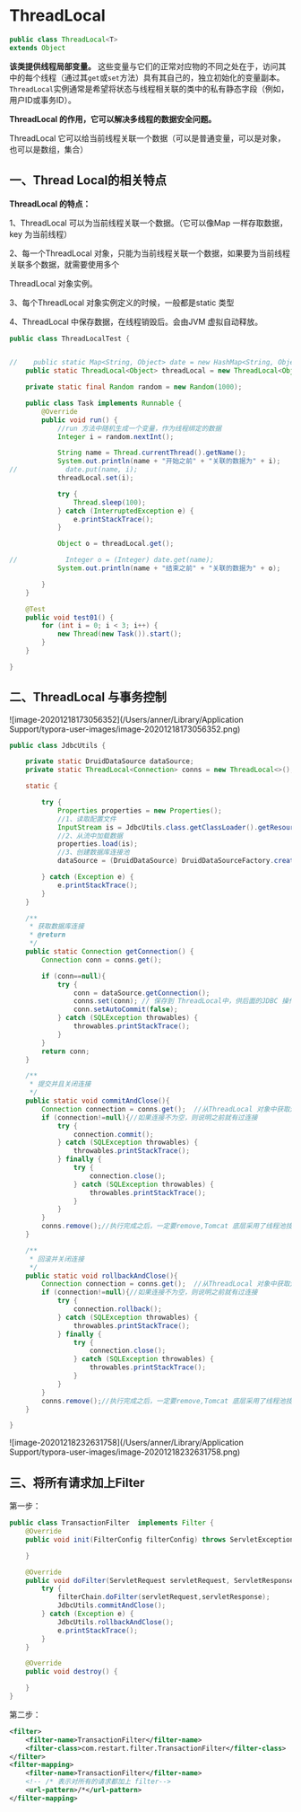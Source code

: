 # ThreadLocal

```java
public class ThreadLocal<T>
extends Object
```

**该类提供线程局部变量。** 这些变量与它们的正常对应物的不同之处在于，访问其中的每个线程（通过其`get`或`set`方法）具有其自己的，独立初始化的变量副本。 `ThreadLocal`实例通常是希望将状态与线程相关联的类中的私有静态字段（例如，用户ID或事务ID）。

**ThreadLocal 的作用，它可以解决多线程的数据安全问题。**

ThreadLocal 它可以给当前线程关联一个数据（可以是普通变量，可以是对象，也可以是数组，集合）

## 一、Thread Local的相关特点

**ThreadLocal 的特点：**

1、ThreadLocal 可以为当前线程关联一个数据。（它可以像Map 一样存取数据，key 为当前线程）

2、每一个ThreadLocal 对象，只能为当前线程关联一个数据，如果要为当前线程关联多个数据，就需要使用多个

ThreadLocal 对象实例。

3、每个ThreadLocal 对象实例定义的时候，一般都是static 类型

4、ThreadLocal 中保存数据，在线程销毁后。会由JVM 虚拟自动释放。



```java
public class ThreadLocalTest {


//    public static Map<String, Object> date = new HashMap<String, Object>();
    public static ThreadLocal<Object> threadLocal = new ThreadLocal<Object>();

    private static final Random random = new Random(1000);

    public class Task implements Runnable {
        @Override
        public void run() {
            //run 方法中随机生成一个变量，作为线程绑定的数据
            Integer i = random.nextInt();

            String name = Thread.currentThread().getName();
            System.out.println(name + "开始之前" + "关联的数据为" + i);
//            date.put(name, i);
            threadLocal.set(i);

            try {
                Thread.sleep(100);
            } catch (InterruptedException e) {
                e.printStackTrace();
            }

            Object o = threadLocal.get();

//            Integer o = (Integer) date.get(name);
            System.out.println(name + "结束之前" + "关联的数据为" + o);

        }
    }

    @Test
    public void test01() {
        for (int i = 0; i < 3; i++) {
            new Thread(new Task()).start();
        }
    }

}
```

## 二、ThreadLocal 与事务控制

![image-20201218173056352](/Users/anner/Library/Application Support/typora-user-images/image-20201218173056352.png)

```java
public class JdbcUtils {

    private static DruidDataSource dataSource;
    private static ThreadLocal<Connection> conns = new ThreadLocal<>();

    static {

        try {
            Properties properties = new Properties();
            //1、读取配置文件
            InputStream is = JdbcUtils.class.getClassLoader().getResourceAsStream("jdbc.properties");
            //2、从流中加载数据
            properties.load(is);
            //3、创建数据库连接池
            dataSource = (DruidDataSource) DruidDataSourceFactory.createDataSource(properties);

        } catch (Exception e) {
            e.printStackTrace();
        }
    }

    /**
     * 获取数据库连接
     * @return
     */
    public static Connection getConnection() {
        Connection conn = conns.get();

        if (conn==null){
            try {
                conn = dataSource.getConnection();
                conns.set(conn); // 保存到 ThreadLocal中，供后面的JDBC 操作使用
                conn.setAutoCommit(false);
            } catch (SQLException throwables) {
                throwables.printStackTrace();
            }
        }
        return conn;
    }

    /**
     * 提交并且关闭连接
     */
    public static void commitAndClose(){
        Connection connection = conns.get();  //从ThreadLocal 对象中获取连接
        if (connection!=null){//如果连接不为空，则说明之前就有过连接
            try {
                connection.commit();
            } catch (SQLException throwables) {
                throwables.printStackTrace();
            } finally {
                try {
                    connection.close();
                } catch (SQLException throwables) {
                    throwables.printStackTrace();
                }
            }
        }
        conns.remove();//执行完成之后，一定要remove,Tomcat 底层采用了线程池技术
    }

    /**
     * 回滚并关闭连接
     */
    public static void rollbackAndClose(){
        Connection connection = conns.get();  //从ThreadLocal 对象中获取连接
        if (connection!=null){//如果连接不为空，则说明之前就有过连接
            try {
                connection.rollback();
            } catch (SQLException throwables) {
                throwables.printStackTrace();
            } finally {
                try {
                    connection.close();
                } catch (SQLException throwables) {
                    throwables.printStackTrace();
                }
            }
        }
        conns.remove();//执行完成之后，一定要remove,Tomcat 底层采用了线程池技术
    }

}
```



![image-20201218232631758](/Users/anner/Library/Application Support/typora-user-images/image-20201218232631758.png)

## 三、将所有请求加上Filter

第一步：

```java
public class TransactionFilter  implements Filter {
    @Override
    public void init(FilterConfig filterConfig) throws ServletException {

    }

    @Override
    public void doFilter(ServletRequest servletRequest, ServletResponse servletResponse, FilterChain filterChain) throws IOException, ServletException {
        try {
            filterChain.doFilter(servletRequest,servletResponse);
            JdbcUtils.commitAndClose();
        } catch (Exception e) {
            JdbcUtils.rollbackAndClose();
            e.printStackTrace();
        }
    }

    @Override
    public void destroy() {

    }
}
```

第二步：

```xml
<filter>
    <filter-name>TransactionFilter</filter-name>
    <filter-class>com.restart.filter.TransactionFilter</filter-class>
</filter>
<filter-mapping>
    <filter-name>TransactionFilter</filter-name>
    <!-- /* 表示对所有的请求都加上 filter-->
    <url-pattern>/*</url-pattern>
</filter-mapping>
```

